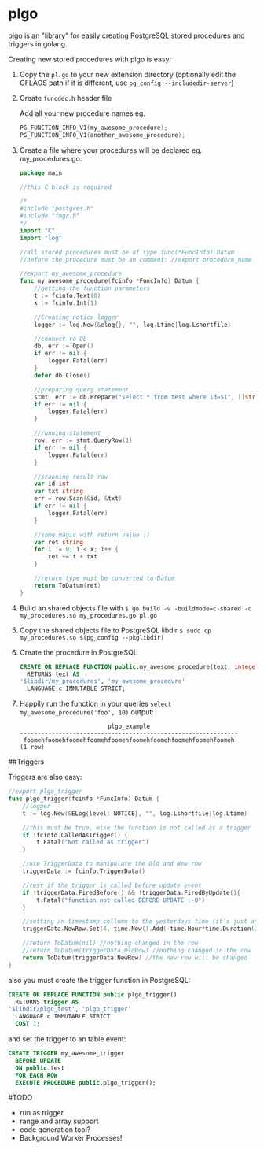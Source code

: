 # plgo
plgo is an "library" for easily creating PostgreSQL stored procedures and triggers in golang.

Creating new stored procedures with plgo is easy:

1. Copy the `pl.go` to your new extension directory (optionally edit the CFLAGS path if it is different, use `pg_config --includedir-server`)

2. Create `funcdec.h` header file

    Add all your new procedure names
    eg.
    ```c
    PG_FUNCTION_INFO_V1(my_awesome_procedure);
    PG_FUNCTION_INFO_V1(another_awesome_procedure);
    ```

3. Create a file where your procedures will be declared
    eg. my_procedures.go:
    ```go
    package main

    //this C block is required

    /*
    #include "postgres.h"
    #include "fmgr.h"
    */
    import "C"
    import "log"

    //all stored procedures must be of type func(*FuncInfo) Datum
    //before the procedure must be an comment: //export procedure_name

    //export my_awesome_procedure
    func my_awesome_procedure(fcinfo *FuncInfo) Datum {
	    //getting the function parameters
	    t := fcinfo.Text(0)
	    x := fcinfo.Int(1)

	    //Creating notice logger
	    logger := log.New(&elog{}, "", log.Ltime|log.Lshortfile)

    	//connect to DB
    	db, err := Open()
    	if err != nil {
    		logger.Fatal(err)
    	}
    	defer db.Close()

	    //preparing query statement
	    stmt, err := db.Prepare("select * from test where id=$1", []string{"integer"})
	    if err != nil {
    		logger.Fatal(err)
	    }

	    //running statement
	    row, err := stmt.QueryRow(1)
	    if err != nil {
    		logger.Fatal(err)
	    }

	    //scanning result row
	    var id int
	    var txt string
	    err = row.Scan(&id, &txt)
	    if err != nil {
    		logger.Fatal(err)
	    }

	    //some magic with return value :)
	    var ret string
	    for i := 0; i < x; i++ {
		    ret += t + txt
	    }

        //return type must be converted to Datum
	    return ToDatum(ret)
    }
    ```

4. Build an shared objects file with `$ go build -v -buildmode=c-shared -o my_procedures.so my_procedures.go pl.go`

5. Copy the shared objects file to PostgreSQL libdir `$ sudo cp my_procedures.so $(pg_config --pkglibdir)`

6. Create the procedure in PostgreSQL
    ```sql
    CREATE OR REPLACE FUNCTION public.my_awesome_procedure(text, integer)
      RETURNS text AS
    '$libdir/my_procedures', 'my_awesome_procedure'
      LANGUAGE c IMMUTABLE STRICT;
    ```

7. Happily run the function in your queries `select my_awesome_procedure('foo', 10)`
    output:
    ```
                             plgo_example                         
    --------------------------------------------------------------
     foomehfoomehfoomehfoomehfoomehfoomehfoomehfoomehfoomehfoomeh
    (1 row)
    ```

##Triggers

Triggers are also easy:

```go
//export plgo_trigger
func plgo_trigger(fcinfo *FuncInfo) Datum {
    //logger
	t := log.New(&ELog{level: NOTICE}, "", log.Lshortfile|log.Ltime)

    //this must be true, else the function is not called as a trigger
	if !fcinfo.CalledAsTrigger() {
		t.Fatal("Not called as trigger")
	}

    //use TriggerData to manipulate the Old and New row
	triggerData := fcinfo.TriggerData()

    //test if the trigger is called before update event
	if !triggerData.FiredBefore() && !triggerData.FiredByUpdate(){
		t.Fatal("function not called BEFORE UPDATE :-O")
	}

    //setting an timestamp collumn to the yesterdays time (it's just an example)
	triggerData.NewRow.Set(4, time.Now().Add(-time.Hour*time.Duration(24)))

	//return ToDatum(nil) //nothing changed in the row
	//return ToDatum(triggerData.OldRow) //nothing changed in the row
	return ToDatum(triggerData.NewRow) //the new row will be changed
}
```

also you must create the trigger function in PostgreSQL:

```sql
CREATE OR REPLACE FUNCTION public.plgo_trigger()
  RETURNS trigger AS
'$libdir/plgo_test', 'plgo_trigger'
  LANGUAGE c IMMUTABLE STRICT
  COST 1;
```


and set the trigger to an table event:

```sql
CREATE TRIGGER my_awesome_trigger
  BEFORE UPDATE
  ON public.test
  FOR EACH ROW
  EXECUTE PROCEDURE public.plgo_trigger();
```


#TODO

- run as trigger
- range and array support
- code generation tool?
- Background Worker Processes!
